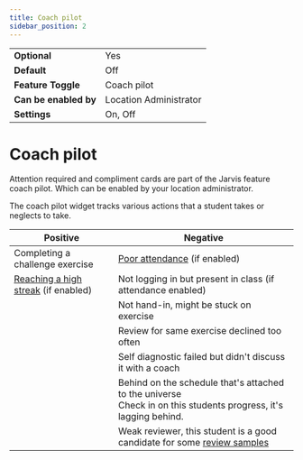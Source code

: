 ```yaml
---
title: Coach pilot
sidebar_position: 2
---
```


|                       |                        |
|-----------------------|------------------------|
| **Optional**          | Yes                    |
| **Default**           | Off                    |
| **Feature Toggle**    | Coach pilot            |
| **Can be enabled by** | Location Administrator |
| **Settings**          | On, Off                |

# Coach pilot

Attention required and compliment cards are part of the Jarvis feature coach pilot.
Which can be enabled by your location administrator.

The coach pilot widget tracks various actions that a student takes or neglects to take.

| Positive                                                       | Negative                                                                                                            |
|----------------------------------------------------------------|---------------------------------------------------------------------------------------------------------------------|
| Completing a challenge exercise                                | [Poor attendance](../attendance) (if enabled)                                                                       |
| [Reaching a high streak](../gamification#streaks) (if enabled) | Not logging in but present in class (if attendance enabled)                                                         |
|                                                                | Not hand-in, might be stuck on exercise                                                                             |
|                                                                | Review for same exercise declined too often                                                                         |
|                                                                | Self diagnostic failed but didn't discuss it with a coach                                                           |
|                                                                | Behind on the schedule that's attached to the universe<br/>Check in on this students progress, it's lagging behind. |
|                                                                | Weak reviewer, this student is a good candidate for some [review samples](../exercises/reviews#review-samples)      |
